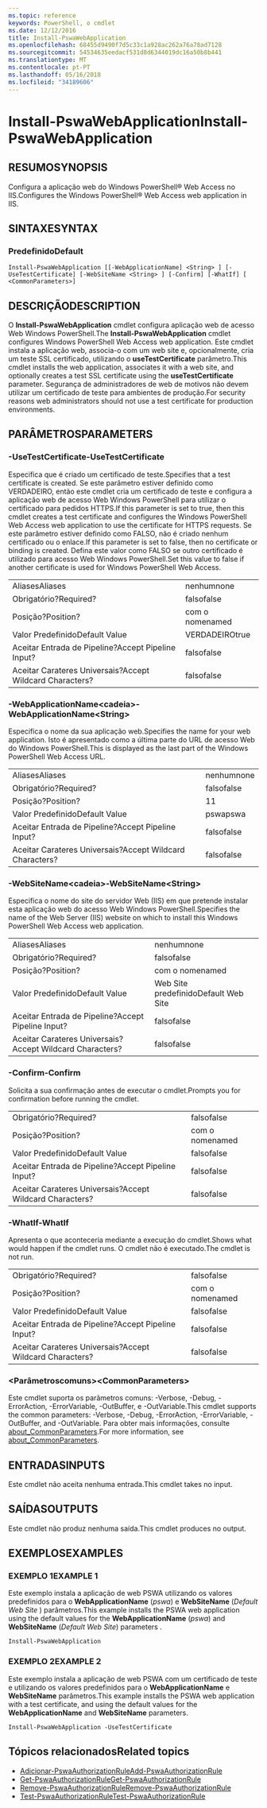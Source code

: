 ```yaml
---
ms.topic: reference
keywords: PowerShell, o cmdlet
ms.date: 12/12/2016
title: Install-PswaWebApplication
ms.openlocfilehash: 68455d9490f7d5c33c1a928ac262a76a78ad7128
ms.sourcegitcommit: 54534635eedacf531d8d6344019dc16a50b8b441
ms.translationtype: MT
ms.contentlocale: pt-PT
ms.lasthandoff: 05/16/2018
ms.locfileid: "34189606"
---
```

# <a name="install-pswawebapplication"></a><span data-ttu-id="e9350-103">Install-PswaWebApplication</span><span class="sxs-lookup"><span data-stu-id="e9350-103">Install-PswaWebApplication</span></span>

## <a name="synopsis"></a><span data-ttu-id="e9350-104">RESUMO</span><span class="sxs-lookup"><span data-stu-id="e9350-104">SYNOPSIS</span></span>

<span data-ttu-id="e9350-105">Configura a aplicação web do Windows PowerShell® Web Access no IIS.</span><span class="sxs-lookup"><span data-stu-id="e9350-105">Configures the Windows PowerShell® Web Access web application in IIS.</span></span>

## <a name="syntax"></a><span data-ttu-id="e9350-106">SINTAXE</span><span class="sxs-lookup"><span data-stu-id="e9350-106">SYNTAX</span></span>

### <a name="default"></a><span data-ttu-id="e9350-107">Predefinido</span><span class="sxs-lookup"><span data-stu-id="e9350-107">Default</span></span>
```
Install-PswaWebApplication [[-WebApplicationName] <String> ] [-UseTestCertificate] [-WebSiteName <String> ] [-Confirm] [-WhatIf] [ <CommonParameters>]
```

## <a name="description"></a><span data-ttu-id="e9350-108">DESCRIÇÃO</span><span class="sxs-lookup"><span data-stu-id="e9350-108">DESCRIPTION</span></span>

<span data-ttu-id="e9350-109">O **Install-PswaWebApplication** cmdlet configura aplicação web de acesso Web Windows PowerShell.</span><span class="sxs-lookup"><span data-stu-id="e9350-109">The **Install-PswaWebApplication** cmdlet configures Windows PowerShell Web Access web application.</span></span> <span data-ttu-id="e9350-110">Este cmdlet instala a aplicação web, associa-o com um web site e, opcionalmente, cria um teste SSL certificado, utilizando o **useTestCertificate** parâmetro.</span><span class="sxs-lookup"><span data-stu-id="e9350-110">This cmdlet installs the web application, associates it with a web site, and optionally creates a test SSL certificate using the **useTestCertificate** parameter.</span></span> <span data-ttu-id="e9350-111">Segurança de administradores de web de motivos não devem utilizar um certificado de teste para ambientes de produção.</span><span class="sxs-lookup"><span data-stu-id="e9350-111">For security reasons web administrators should not use a test certificate for production environments.</span></span>

## <a name="parameters"></a><span data-ttu-id="e9350-112">PARÂMETROS</span><span class="sxs-lookup"><span data-stu-id="e9350-112">PARAMETERS</span></span>

### <a name="-usetestcertificate"></a><span data-ttu-id="e9350-113">-UseTestCertificate</span><span class="sxs-lookup"><span data-stu-id="e9350-113">-UseTestCertificate</span></span>

<span data-ttu-id="e9350-114">Especifica que é criado um certificado de teste.</span><span class="sxs-lookup"><span data-stu-id="e9350-114">Specifies that a test certificate is created.</span></span> <span data-ttu-id="e9350-115">Se este parâmetro estiver definido como VERDADEIRO, então este cmdlet cria um certificado de teste e configura a aplicação web de acesso Web Windows PowerShell para utilizar o certificado para pedidos HTTPS.</span><span class="sxs-lookup"><span data-stu-id="e9350-115">If this parameter is set to true, then this cmdlet creates a test certificate and configures the Windows PowerShell Web Access web application to use the certificate for HTTPS requests.</span></span> <span data-ttu-id="e9350-116">Se este parâmetro estiver definido como FALSO, não é criado nenhum certificado ou o enlace.</span><span class="sxs-lookup"><span data-stu-id="e9350-116">If this parameter is set to false, then no certificate or binding is created.</span></span> <span data-ttu-id="e9350-117">Defina este valor como FALSO se outro certificado é utilizado para acesso Web Windows PowerShell.</span><span class="sxs-lookup"><span data-stu-id="e9350-117">Set this value to false if another certificate is used for Windows PowerShell Web Access.</span></span>

|||
|-|-|
| <span data-ttu-id="e9350-118">Aliases</span><span class="sxs-lookup"><span data-stu-id="e9350-118">Aliases</span></span>                              | <span data-ttu-id="e9350-119">nenhum</span><span class="sxs-lookup"><span data-stu-id="e9350-119">none</span></span>                                 |
| <span data-ttu-id="e9350-120">Obrigatório?</span><span class="sxs-lookup"><span data-stu-id="e9350-120">Required?</span></span>                            | <span data-ttu-id="e9350-121">falso</span><span class="sxs-lookup"><span data-stu-id="e9350-121">false</span></span>                                |
| <span data-ttu-id="e9350-122">Posição?</span><span class="sxs-lookup"><span data-stu-id="e9350-122">Position?</span></span>                            | <span data-ttu-id="e9350-123">com o nome</span><span class="sxs-lookup"><span data-stu-id="e9350-123">named</span></span>                                |
| <span data-ttu-id="e9350-124">Valor Predefinido</span><span class="sxs-lookup"><span data-stu-id="e9350-124">Default Value</span></span>                        | <span data-ttu-id="e9350-125">VERDADEIRO</span><span class="sxs-lookup"><span data-stu-id="e9350-125">true</span></span>                                 |
| <span data-ttu-id="e9350-126">Aceitar Entrada de Pipeline?</span><span class="sxs-lookup"><span data-stu-id="e9350-126">Accept Pipeline Input?</span></span>               | <span data-ttu-id="e9350-127">falso</span><span class="sxs-lookup"><span data-stu-id="e9350-127">false</span></span>                                |
| <span data-ttu-id="e9350-128">Aceitar Carateres Universais?</span><span class="sxs-lookup"><span data-stu-id="e9350-128">Accept Wildcard Characters?</span></span>          | <span data-ttu-id="e9350-129">falso</span><span class="sxs-lookup"><span data-stu-id="e9350-129">false</span></span>                                |

### <a name="-webapplicationnameltstringgt"></a><span data-ttu-id="e9350-130">-WebApplicationName&lt;cadeia&gt;</span><span class="sxs-lookup"><span data-stu-id="e9350-130">-WebApplicationName&lt;String&gt;</span></span>

<span data-ttu-id="e9350-131">Especifica o nome da sua aplicação web.</span><span class="sxs-lookup"><span data-stu-id="e9350-131">Specifies the name for your web application.</span></span> <span data-ttu-id="e9350-132">Isto é apresentado como a última parte do URL de acesso Web do Windows PowerShell.</span><span class="sxs-lookup"><span data-stu-id="e9350-132">This is displayed as the last part of the Windows PowerShell Web Access URL.</span></span>

|||
|-|-|
| <span data-ttu-id="e9350-133">Aliases</span><span class="sxs-lookup"><span data-stu-id="e9350-133">Aliases</span></span>                              | <span data-ttu-id="e9350-134">nenhum</span><span class="sxs-lookup"><span data-stu-id="e9350-134">none</span></span>                                 |
| <span data-ttu-id="e9350-135">Obrigatório?</span><span class="sxs-lookup"><span data-stu-id="e9350-135">Required?</span></span>                            | <span data-ttu-id="e9350-136">falso</span><span class="sxs-lookup"><span data-stu-id="e9350-136">false</span></span>                                |
| <span data-ttu-id="e9350-137">Posição?</span><span class="sxs-lookup"><span data-stu-id="e9350-137">Position?</span></span>                            | <span data-ttu-id="e9350-138">1</span><span class="sxs-lookup"><span data-stu-id="e9350-138">1</span></span>                                    |
| <span data-ttu-id="e9350-139">Valor Predefinido</span><span class="sxs-lookup"><span data-stu-id="e9350-139">Default Value</span></span>                        | <span data-ttu-id="e9350-140">pswa</span><span class="sxs-lookup"><span data-stu-id="e9350-140">pswa</span></span>                                 |
| <span data-ttu-id="e9350-141">Aceitar Entrada de Pipeline?</span><span class="sxs-lookup"><span data-stu-id="e9350-141">Accept Pipeline Input?</span></span>               | <span data-ttu-id="e9350-142">falso</span><span class="sxs-lookup"><span data-stu-id="e9350-142">false</span></span>                                |
| <span data-ttu-id="e9350-143">Aceitar Carateres Universais?</span><span class="sxs-lookup"><span data-stu-id="e9350-143">Accept Wildcard Characters?</span></span>          | <span data-ttu-id="e9350-144">falso</span><span class="sxs-lookup"><span data-stu-id="e9350-144">false</span></span>                                |

### <a name="-websitenameltstringgt"></a><span data-ttu-id="e9350-145">-WebSiteName&lt;cadeia&gt;</span><span class="sxs-lookup"><span data-stu-id="e9350-145">-WebSiteName&lt;String&gt;</span></span>

<span data-ttu-id="e9350-146">Especifica o nome do site do servidor Web (IIS) em que pretende instalar esta aplicação web do acesso Web Windows PowerShell.</span><span class="sxs-lookup"><span data-stu-id="e9350-146">Specifies the name of the Web Server (IIS) website on which to install this Windows PowerShell Web Access web application.</span></span>

|||
|-|-|
| <span data-ttu-id="e9350-147">Aliases</span><span class="sxs-lookup"><span data-stu-id="e9350-147">Aliases</span></span>                              | <span data-ttu-id="e9350-148">nenhum</span><span class="sxs-lookup"><span data-stu-id="e9350-148">none</span></span>                                 |
| <span data-ttu-id="e9350-149">Obrigatório?</span><span class="sxs-lookup"><span data-stu-id="e9350-149">Required?</span></span>                            | <span data-ttu-id="e9350-150">falso</span><span class="sxs-lookup"><span data-stu-id="e9350-150">false</span></span>                                |
| <span data-ttu-id="e9350-151">Posição?</span><span class="sxs-lookup"><span data-stu-id="e9350-151">Position?</span></span>                            | <span data-ttu-id="e9350-152">com o nome</span><span class="sxs-lookup"><span data-stu-id="e9350-152">named</span></span>                                |
| <span data-ttu-id="e9350-153">Valor Predefinido</span><span class="sxs-lookup"><span data-stu-id="e9350-153">Default Value</span></span>                        | <span data-ttu-id="e9350-154">Web Site predefinido</span><span class="sxs-lookup"><span data-stu-id="e9350-154">Default Web Site</span></span>                     |
| <span data-ttu-id="e9350-155">Aceitar Entrada de Pipeline?</span><span class="sxs-lookup"><span data-stu-id="e9350-155">Accept Pipeline Input?</span></span>               | <span data-ttu-id="e9350-156">falso</span><span class="sxs-lookup"><span data-stu-id="e9350-156">false</span></span>                                |
| <span data-ttu-id="e9350-157">Aceitar Carateres Universais?</span><span class="sxs-lookup"><span data-stu-id="e9350-157">Accept Wildcard Characters?</span></span>          | <span data-ttu-id="e9350-158">falso</span><span class="sxs-lookup"><span data-stu-id="e9350-158">false</span></span>                                |

### <a name="-confirm"></a><span data-ttu-id="e9350-159">-Confirm</span><span class="sxs-lookup"><span data-stu-id="e9350-159">-Confirm</span></span>

<span data-ttu-id="e9350-160">Solicita a sua confirmação antes de executar o cmdlet.</span><span class="sxs-lookup"><span data-stu-id="e9350-160">Prompts you for confirmation before running the cmdlet.</span></span>

|||
|-|-|
| <span data-ttu-id="e9350-161">Obrigatório?</span><span class="sxs-lookup"><span data-stu-id="e9350-161">Required?</span></span>                            | <span data-ttu-id="e9350-162">falso</span><span class="sxs-lookup"><span data-stu-id="e9350-162">false</span></span>                                |
| <span data-ttu-id="e9350-163">Posição?</span><span class="sxs-lookup"><span data-stu-id="e9350-163">Position?</span></span>                            | <span data-ttu-id="e9350-164">com o nome</span><span class="sxs-lookup"><span data-stu-id="e9350-164">named</span></span>                                |
| <span data-ttu-id="e9350-165">Valor Predefinido</span><span class="sxs-lookup"><span data-stu-id="e9350-165">Default Value</span></span>                        | <span data-ttu-id="e9350-166">falso</span><span class="sxs-lookup"><span data-stu-id="e9350-166">false</span></span>                                |
| <span data-ttu-id="e9350-167">Aceitar Entrada de Pipeline?</span><span class="sxs-lookup"><span data-stu-id="e9350-167">Accept Pipeline Input?</span></span>               | <span data-ttu-id="e9350-168">falso</span><span class="sxs-lookup"><span data-stu-id="e9350-168">false</span></span>                                |
| <span data-ttu-id="e9350-169">Aceitar Carateres Universais?</span><span class="sxs-lookup"><span data-stu-id="e9350-169">Accept Wildcard Characters?</span></span>          | <span data-ttu-id="e9350-170">falso</span><span class="sxs-lookup"><span data-stu-id="e9350-170">false</span></span>                                |

### <a name="-whatif"></a><span data-ttu-id="e9350-171">-WhatIf</span><span class="sxs-lookup"><span data-stu-id="e9350-171">-WhatIf</span></span>

<span data-ttu-id="e9350-172">Apresenta o que aconteceria mediante a execução do cmdlet.</span><span class="sxs-lookup"><span data-stu-id="e9350-172">Shows what would happen if the cmdlet runs.</span></span>
<span data-ttu-id="e9350-173">O cmdlet não é executado.</span><span class="sxs-lookup"><span data-stu-id="e9350-173">The cmdlet is not run.</span></span>

|||
|-|-|
| <span data-ttu-id="e9350-174">Obrigatório?</span><span class="sxs-lookup"><span data-stu-id="e9350-174">Required?</span></span>                            | <span data-ttu-id="e9350-175">falso</span><span class="sxs-lookup"><span data-stu-id="e9350-175">false</span></span>                                |
| <span data-ttu-id="e9350-176">Posição?</span><span class="sxs-lookup"><span data-stu-id="e9350-176">Position?</span></span>                            | <span data-ttu-id="e9350-177">com o nome</span><span class="sxs-lookup"><span data-stu-id="e9350-177">named</span></span>                                |
| <span data-ttu-id="e9350-178">Valor Predefinido</span><span class="sxs-lookup"><span data-stu-id="e9350-178">Default Value</span></span>                        | <span data-ttu-id="e9350-179">falso</span><span class="sxs-lookup"><span data-stu-id="e9350-179">false</span></span>                                |
| <span data-ttu-id="e9350-180">Aceitar Entrada de Pipeline?</span><span class="sxs-lookup"><span data-stu-id="e9350-180">Accept Pipeline Input?</span></span>               | <span data-ttu-id="e9350-181">falso</span><span class="sxs-lookup"><span data-stu-id="e9350-181">false</span></span>                                |
| <span data-ttu-id="e9350-182">Aceitar Carateres Universais?</span><span class="sxs-lookup"><span data-stu-id="e9350-182">Accept Wildcard Characters?</span></span>          | <span data-ttu-id="e9350-183">falso</span><span class="sxs-lookup"><span data-stu-id="e9350-183">false</span></span>                                |

### <a name="ltcommonparametersgt"></a><span data-ttu-id="e9350-184">&lt;Parâmetroscomuns&gt;</span><span class="sxs-lookup"><span data-stu-id="e9350-184">&lt;CommonParameters&gt;</span></span>

<span data-ttu-id="e9350-185">Este cmdlet suporta os parâmetros comuns: -Verbose, -Debug, -ErrorAction, -ErrorVariable, -OutBuffer, e -OutVariable.</span><span class="sxs-lookup"><span data-stu-id="e9350-185">This cmdlet supports the common parameters: -Verbose, -Debug, -ErrorAction, -ErrorVariable, -OutBuffer, and -OutVariable.</span></span>
<span data-ttu-id="e9350-186">Para obter mais informações, consulte [about_CommonParameters](http://go.microsoft.com/fwlink/p/?LinkID=113216).</span><span class="sxs-lookup"><span data-stu-id="e9350-186">For more information, see [about_CommonParameters](http://go.microsoft.com/fwlink/p/?LinkID=113216).</span></span>

## <a name="inputs"></a><span data-ttu-id="e9350-187">ENTRADAS</span><span class="sxs-lookup"><span data-stu-id="e9350-187">INPUTS</span></span>

<span data-ttu-id="e9350-188">Este cmdlet não aceita nenhuma entrada.</span><span class="sxs-lookup"><span data-stu-id="e9350-188">This cmdlet takes no input.</span></span>

## <a name="outputs"></a><span data-ttu-id="e9350-189">SAÍDAS</span><span class="sxs-lookup"><span data-stu-id="e9350-189">OUTPUTS</span></span>

<span data-ttu-id="e9350-190">Este cmdlet não produz nenhuma saída.</span><span class="sxs-lookup"><span data-stu-id="e9350-190">This cmdlet produces no output.</span></span>

## <a name="examples"></a><span data-ttu-id="e9350-191">EXEMPLOS</span><span class="sxs-lookup"><span data-stu-id="e9350-191">EXAMPLES</span></span>

### <a name="example-1"></a><span data-ttu-id="e9350-192">EXEMPLO 1</span><span class="sxs-lookup"><span data-stu-id="e9350-192">EXAMPLE 1</span></span>

<span data-ttu-id="e9350-193">Este exemplo instala a aplicação de web PSWA utilizando os valores predefinidos para o **WebApplicationName** (*pswa*) e **WebSiteName** (*Default Web Site* ) parâmetros.</span><span class="sxs-lookup"><span data-stu-id="e9350-193">This example installs the PSWA web application using the default values for the **WebApplicationName** (*pswa*) and **WebSiteName** (*Default Web Site*) parameters .</span></span>

```
Install-PswaWebApplication
```

### <a name="example-2"></a><span data-ttu-id="e9350-194">EXEMPLO 2</span><span class="sxs-lookup"><span data-stu-id="e9350-194">EXAMPLE 2</span></span>

<span data-ttu-id="e9350-195">Este exemplo instala a aplicação de web PSWA com um certificado de teste e utilizando os valores predefinidos para o **WebApplicationName** e **WebSiteName** parâmetros.</span><span class="sxs-lookup"><span data-stu-id="e9350-195">This example installs the PSWA web application with a test certificate, and using the default values for the **WebApplicationName** and **WebSiteName** parameters.</span></span>

```
Install-PswaWebApplication -UseTestCertificate
```

## <a name="related-topics"></a><span data-ttu-id="e9350-196">Tópicos relacionados</span><span class="sxs-lookup"><span data-stu-id="e9350-196">Related topics</span></span>

- [<span data-ttu-id="e9350-197">Adicionar-PswaAuthorizationRule</span><span class="sxs-lookup"><span data-stu-id="e9350-197">Add-PswaAuthorizationRule</span></span>](add-pswaauthorizationrule.md)
- [<span data-ttu-id="e9350-198">Get-PswaAuthorizationRule</span><span class="sxs-lookup"><span data-stu-id="e9350-198">Get-PswaAuthorizationRule</span></span>](get-pswaauthorizationrule.md)
- [<span data-ttu-id="e9350-199">Remove-PswaAuthorizationRule</span><span class="sxs-lookup"><span data-stu-id="e9350-199">Remove-PswaAuthorizationRule</span></span>](remove-pswaauthorizationrule.md)
- [<span data-ttu-id="e9350-200">Test-PswaAuthorizationRule</span><span class="sxs-lookup"><span data-stu-id="e9350-200">Test-PswaAuthorizationRule</span></span>](test-pswaauthorizationrule.md)